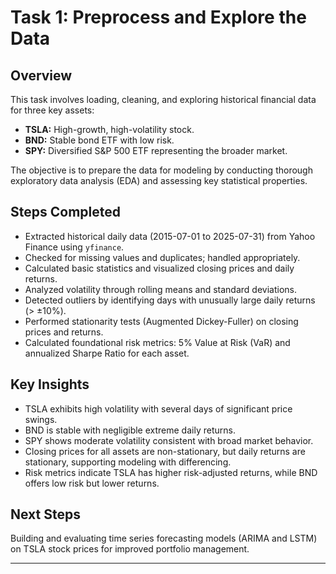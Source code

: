 # Task 1: Preprocess and Explore the Data

## Overview

This task involves loading, cleaning, and exploring historical financial data for three key assets:

- **TSLA:** High-growth, high-volatility stock.
- **BND:** Stable bond ETF with low risk.
- **SPY:** Diversified S&P 500 ETF representing the broader market.

The objective is to prepare the data for modeling by conducting thorough exploratory data analysis (EDA) and assessing key statistical properties.

## Steps Completed

- Extracted historical daily data (2015-07-01 to 2025-07-31) from Yahoo Finance using `yfinance`.
- Checked for missing values and duplicates; handled appropriately.
- Calculated basic statistics and visualized closing prices and daily returns.
- Analyzed volatility through rolling means and standard deviations.
- Detected outliers by identifying days with unusually large daily returns (> ±10%).
- Performed stationarity tests (Augmented Dickey-Fuller) on closing prices and returns.
- Calculated foundational risk metrics: 5% Value at Risk (VaR) and annualized Sharpe Ratio for each asset.

## Key Insights

- TSLA exhibits high volatility with several days of significant price swings.
- BND is stable with negligible extreme daily returns.
- SPY shows moderate volatility consistent with broad market behavior.
- Closing prices for all assets are non-stationary, but daily returns are stationary, supporting modeling with differencing.
- Risk metrics indicate TSLA has higher risk-adjusted returns, while BND offers low risk but lower returns.

## Next Steps

Building and evaluating time series forecasting models (ARIMA and LSTM) on TSLA stock prices for improved portfolio management.

---

